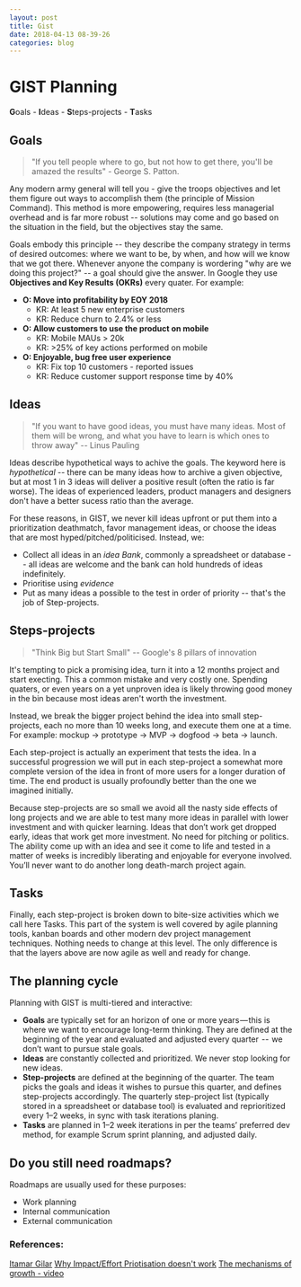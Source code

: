 ```yaml
---
layout: post
title: Gist
date: 2018-04-13 08-39-26
categories: blog
---
```


# GIST Planning

**G**oals - **I**deas - **S**teps-projects - **T**asks

## Goals
> "If you tell people where to go, but not how to get there, you'll be amazed the results" - George S. Patton.

Any modern army general will tell you - give the troops objectives and let them figure out ways to accomplish them (the principle of Mission Command). This method is more empowering, requires less managerial overhead and is far more robust -- solutions may come and go based on the situation in the field, but the objectives stay the same.

Goals embody this principle -- they describe the company strategy in terms of desired outcomes: where we want to be, by when, and how will we know that we got there. Whenever anyone the company is wordering "why are we doing this project?" -- a goal should give the answer. In Google they use **Objectives and Key Results (OKRs)** every quater. For example:

- **O: Move into profitability by EOY 2018**
	- KR: At least 5 new enterprise customers
	- KR: Reduce churn to 2.4% or less
- **O: Allow customers to use the product on mobile**
	- KR: Mobile MAUs > 20k
	- KR: >25% of key actions performed on mobile
- **O: Enjoyable, bug free user experience**
	- KR: Fix top 10 customers - reported issues
	- KR: Reduce customer support response time by 40%

## Ideas
> "If you want to have good ideas, you must have many ideas. Most of them will be wrong, and what you have to learn is which ones to throw away" -- Linus Pauling

Ideas describe hypothetical ways to achive the goals. The keyword here is *hypothetical* -- there can be many ideas how to archive a given objective, but at most 1 in 3 ideas will deliver a positive result (often the ratio is far worse). The ideas of experienced leaders, product managers and designers don't have a better sucess ratio than the average.

For these reasons, in GIST, we never kill ideas upfront or put them into a prioritization deathmatch, favor management ideas, or choose the ideas that are most hyped/pitched/politicised. Instead, we:

- Collect all ideas in an *idea Bank*, commonly a spreadsheet or database -- all ideas are welcome and the bank can hold hundreds of ideas indefinitely.
- Prioritise using _evidence_
- Put as many ideas a possible to the test in order of priority -- that's the job of Step-projects.

## Steps-projects
> "Think Big but Start Small" -- Google's 8 pillars of innovation

It's tempting to pick a promising idea, turn it into a 12 months project and start execting. This a common mistake and very costly one. Spending quaters, or even years on a yet unproven idea is likely throwing good money in the bin because most ideas aren't worth the investment.

Instead, we break the bigger project behind the idea into small step-projects, each no more than 10 weeks long, and execute them one at a time. For example: mockup -> prototype -> MVP -> dogfood -> beta -> launch.

Each step-project is actually an experiment that tests the idea. In a successful progression we will put in each step-project a somewhat more complete version of the idea in front of more users for a longer duration of time. The end product is usually profoundly better than the one we imagined initially.

Because step-projects are so small we avoid all the nasty side effects of long projects and we are able to test many more ideas in parallel with lower investment and with quicker learning. Ideas that don’t work get dropped early, ideas that work get more investment. No need for pitching or politics. The ability come up with an idea and see it come to life and tested in a matter of weeks is incredibly liberating and enjoyable for everyone involved. You’ll never want to do another long death-march project again.

## Tasks
Finally, each step-project is broken down to bite-size activities which we call here Tasks. This part of the system is well covered by agile planning tools, kanban boards and other modern dev project management techniques. Nothing needs to change at this level. The only difference is that the layers above are now agile as well and ready for change.

## The planning cycle
Planning with GIST is multi-tiered and interactive:

- **Goals** are typically set for an horizon of one or more years — this is where we want to encourage long-term thinking. They are defined at the beginning of the year and evaluated and adjusted every quarter  --  we don’t want to pursue stale goals.
- **Ideas** are constantly collected and prioritized. We never stop looking for new ideas.
- **Step-projects** are defined at the beginning of the quarter. The team picks the goals and ideas it wishes to pursue this quarter, and defines step-projects accordingly. The quarterly step-project list (typically stored in a spreadsheet or database tool) is evaluated and reprioritized every 1–2 weeks, in sync with task iterations planing.
- **Tasks** are planned in 1–2 week iterations in per the teams’ preferred dev method, for example Scrum sprint planning, and adjusted daily.

## Do you still need roadmaps?
Roadmaps are usually used for these purposes:
- Work planning
- Internal communication
- External communication

### References:
[Itamar Gilar](https://hackernoon.com/why-i-stopped-using-product-roadmaps-and-switched-to-gist-planning-3b7f54e271d1)
[Why Impact/Effort Priotisation doesn't work](https://medium.com/@itamargilad/why-impact-effort-prioritization-doesnt-work-57d141fafc2c)
[The mechanisms of growth - video](https://www.youtube.com/watch?v=ouiRyVfu3cI)